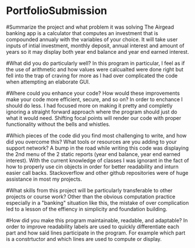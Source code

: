 # PortfolioSubmission

#Summarize the project and what problem it was solving
The Airgead banking app is a calculator that computes an investment that is compounded annualy with the variables of your choice. It will take user inputs of intial investment, monthly deposit, annual interest and amount of years so it may display both year end balance and year end earned interest.

#What did you do particularly well?
In this program in particular, I feel as if the use of arithmetic and how values were calcualted were done right but fell into the trap of craving for more as I had over complicated the code when attempting an elaborate GUI.

#Where could you enhance your code? How would these improvements make your code more efficient, secure, and so on?
In order to enchance I should do less. I had focused more on making it pretty and completly ignoring a straight forward approach where the program should just do what it would need. Shifting focal points will render our code with proper functionality without the bells and whistles.

#Which pieces of the code did you find most challenging to write, and how did you overcome this? What tools or resources are you adding to your support network?
A bump in the road while writing this code was displaying the 2nd menu of the 2 static reports (year end balance, year end earned interest). With the current knowledge of classes I was ignorant in the fact of how to properly use cin objects in order for better readability and inturn easier call backs. Stackoverflow and other github repositories were of huge assistance in most my projects.

#What skills from this project will be particularly transferable to other projects or course work?
Other than the obvious computation practice especially in a "banking" situation like this, the mistake of over complication led to a lesson of the effiency in simplicity and foundation building.

#How did you make this program maintainable, readable, and adaptable?
In order to improve readability labels are used to quickly differentiate each part and how said lines participate in the program. For example which part is a constrtuctor and which lines are used to compute or display.
